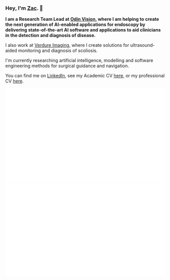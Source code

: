 ### Hey, I'm [Zac](https://zacbaum.github.io/). 👋

**I am a Research Team Lead at [Odin Vision](https://odin-vision.com/), where I am helping to create the next generation of AI-enabled applications for endoscopy by delivering state-of-the-art AI software and applications to aid clinicians in the detection and diagnosis of disease.** 

I also work at [Verdure Imaging](https://verdureimaging.com/), where I create solutions for ultrasound-aided monitoring and diagnosis of scoliosis. 

I'm currently researching artificial intelligence, modelling and software engineering methods for surgical guidance and navigation.

You can find me on [LinkedIn](https://www.linkedin.com/in/zacharybaum/), see my Academic CV [here](https://zacbaum.github.io/markdown-cv/), or my professional CV [here](https://www.dropbox.com/s/4wdwlgw7v8l8sfj/ZacBaum-CV-1Page.pdf?dl=0).

<a href="#zacbaum-title">
  <img src="https://raw.githubusercontent.com/zacbaum/github-stats-transparent/output/generated/overview.svg" alt="zacbaum"/>
</a>
<a href="#zacbaum-lang">
  <img src="https://raw.githubusercontent.com/zacbaum/github-stats-transparent/output/generated/languages.svg" alt="zacbaum-langs"/>
</a>
